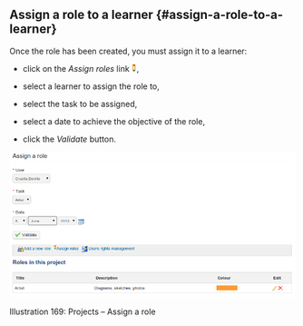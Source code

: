 ## Assign a role to a learner {#assign-a-role-to-a-learner}

Once the role has been created, you must assign it to a learner:

*   click on the _Assign roles_ link ![](../assets/graphics315.gif),

*   select a learner to assign the role to,

*   select the task to be assigned,

*   select a date to achieve the objective of the role,

*   click the _Validate_ button.

![](../assets/images239.png)

Illustration 169: Projects – Assign a role